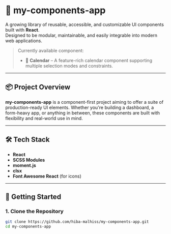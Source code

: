 # 🧩 my-components-app

A growing library of reusable, accessible, and customizable UI components built with **React**.  
Designed to be modular, maintainable, and easily integrable into modern web applications.

> Currently available component:
> - 📅 **Calendar** – A feature-rich calendar component supporting multiple selection modes and constraints.

---

## 📦 Project Overview

**my-components-app** is a component-first project aiming to offer a suite of production-ready UI elements. Whether you're building a dashboard, a form-heavy app, or anything in between, these components are built with flexibility and real-world use in mind.

---

## 🛠️ Tech Stack

- **React**
- **SCSS Modules**
- **moment.js**
- **clsx**
- **Font Awesome React** (for icons)

---

## 🚀 Getting Started

### 1. Clone the Repository

```bash
git clone https://github.com/hiba-malhiss/my-components-app.git
cd my-components-app
